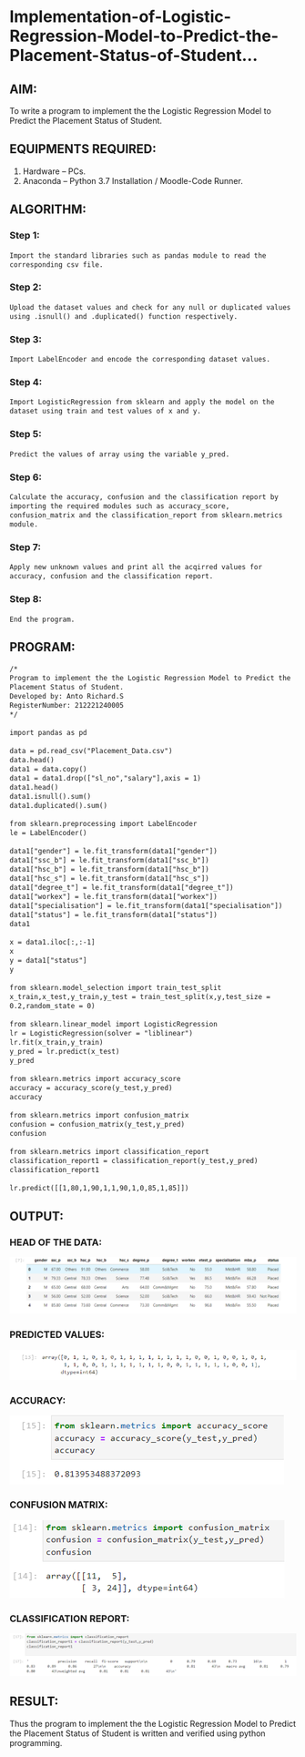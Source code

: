 # Implementation-of-Logistic-Regression-Model-to-Predict-the-Placement-Status-of-Student...

## AIM:
To write a program to implement the the Logistic Regression Model to Predict the Placement Status of Student.

## EQUIPMENTS REQUIRED:
1. Hardware – PCs.
2. Anaconda – Python 3.7 Installation / Moodle-Code Runner.

## ALGORITHM:
### Step 1:
    Import the standard libraries such as pandas module to read the corresponding csv file.

### Step 2:
    Upload the dataset values and check for any null or duplicated values using .isnull() and .duplicated() function respectively.

### Step 3:
    Import LabelEncoder and encode the corresponding dataset values.

### Step 4:
    Import LogisticRegression from sklearn and apply the model on the dataset using train and test values of x and y.

### Step 5:
    Predict the values of array using the variable y_pred.

### Step 6:
    Calculate the accuracy, confusion and the classification report by importing the required modules such as accuracy_score, confusion_matrix and the classification_report from sklearn.metrics module.

### Step 7:
    Apply new unknown values and print all the acqirred values for accuracy, confusion and the classification report.

### Step 8:
    End the program.

## PROGRAM:
```
/*
Program to implement the the Logistic Regression Model to Predict the Placement Status of Student.
Developed by: Anto Richard.S
RegisterNumber: 212221240005
*/

import pandas as pd

data = pd.read_csv("Placement_Data.csv")
data.head()
data1 = data.copy()
data1 = data1.drop(["sl_no","salary"],axis = 1)
data1.head()
data1.isnull().sum()
data1.duplicated().sum()

from sklearn.preprocessing import LabelEncoder
le = LabelEncoder()

data1["gender"] = le.fit_transform(data1["gender"])
data1["ssc_b"] = le.fit_transform(data1["ssc_b"])
data1["hsc_b"] = le.fit_transform(data1["hsc_b"])
data1["hsc_s"] = le.fit_transform(data1["hsc_s"])
data1["degree_t"] = le.fit_transform(data1["degree_t"])
data1["workex"] = le.fit_transform(data1["workex"])
data1["specialisation"] = le.fit_transform(data1["specialisation"])
data1["status"] = le.fit_transform(data1["status"])
data1

x = data1.iloc[:,:-1]
x
y = data1["status"]
y

from sklearn.model_selection import train_test_split
x_train,x_test,y_train,y_test = train_test_split(x,y,test_size = 0.2,random_state = 0)

from sklearn.linear_model import LogisticRegression
lr = LogisticRegression(solver = "liblinear")
lr.fit(x_train,y_train)
y_pred = lr.predict(x_test)
y_pred

from sklearn.metrics import accuracy_score
accuracy = accuracy_score(y_test,y_pred)
accuracy

from sklearn.metrics import confusion_matrix
confusion = confusion_matrix(y_test,y_pred)
confusion

from sklearn.metrics import classification_report
classification_report1 = classification_report(y_test,y_pred)
classification_report1

lr.predict([[1,80,1,90,1,1,90,1,0,85,1,85]])

```

## OUTPUT:

### HEAD OF THE DATA:
![the Logistic Regression Model to Predict the Placement Status of Student](out1.png)

### PREDICTED VALUES:
![the Logistic Regression Model to Predict the Placement Status of Student](out2.png)

### ACCURACY:
![the Logistic Regression Model to Predict the Placement Status of Student](out3.png)

### CONFUSION MATRIX:
![the Logistic Regression Model to Predict the Placement Status of Student](out4.png)

### CLASSIFICATION REPORT:
![the Logistic Regression Model to Predict the Placement Status of Student](out5.png)


## RESULT:
Thus the program to implement the the Logistic Regression Model to Predict the Placement Status of Student is written and verified using python programming.
